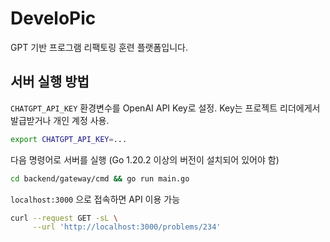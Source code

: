 # DeveloPic
GPT 기반 프로그램 리팩토링 훈련 플랫폼입니다.

## 서버 실행 방법
`CHATGPT_API_KEY` 환경변수를 OpenAI API Key로 설정. Key는 프로젝트 리더에게서 발급받거나 개인 계정 사용.
```bash
export CHATGPT_API_KEY=...
```

다음 명령어로 서버를 실행 (Go 1.20.2 이상의 버전이 설치되어 있어야 함)
```bash
cd backend/gateway/cmd && go run main.go
```

`localhost:3000` 으로 접속하면 API 이용 가능
```bash
curl --request GET -sL \
     --url 'http://localhost:3000/problems/234'
```
